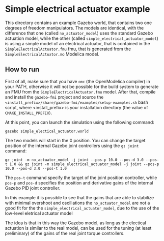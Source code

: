 # Simple electrical actuator example
This directory contains an example Gazebo world, that contains two one degrees of freedom manipulators.
The models are identical, with the difference that one (called `no_actuator_model`) uses the standard Gazebo actuation model,
while the other (called `simple_electrical_actuator_model`) is using a simple model of an electrical actuator, that is contained in the
`SimpleElectricalActuator.fmu` fmu, that is generated from the `SimpleElectricalActuator.mo` Modelica model.

## How to run
First  of all, make sure that you have `omc` (the OpenModelica compiler) in your PATH, otherwise
it will not be possible for the build system to generate an FMU from the `SimpleElectricalActuator.fmu` model.
After that, compile and install the `gazebo-fmi` project and source the `<install_prefix>/share/gazebo-fmi/examples/setup-examples.sh` bash script, where <install_prefix> is
your installation directory (the value of `CMAKE_INSTALL_PREFIX`).

At this point, you can launch the simulation using the following command:
~~~
gazebo simple_electical_actuator.world
~~~

The two models will start in the 0 position. You can change the target position of the internal Gazebo joint controllers using the `gz joint` command:
~~~
gz joint -m no_actuator_model -j joint --pos-p 10.0 --pos-d 3.0 --pos-t 1.0 && gz joint -m simple_electrical_actuator_model -j joint --pos-p 10.0 --pos-d 3.0 --pos-t 1.0
~~~
The `pos-t` command specify the target of the joint position controller, while `pos-p` and `pos-d` specifies the position and derivative gains of the internal Gazebo PID joint controller.

In this example it is possible to see that the gains that are able to stabilize with minimal overshoot and oscillations the `no_actuator_model` are not a good fit for the the `simple_electrical_actuator_model`, due to the use of the low-level eletrical actuator model

The idea is that in this way the Gazebo model, as long as the electical actuation is similar to the real model, can be used for the tuning (at least preliminary) of the gains of the real joint torque controllers.
